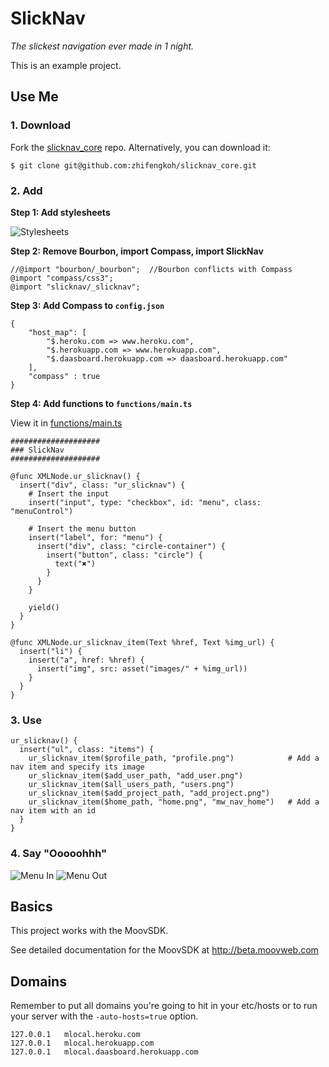 # SlickNav

_The slickest navigation ever made in 1 night._

This is an example project.

## Use Me

### 1. Download

Fork the [slicknav_core](https://github.com/zhifengkoh/slicknav_core) repo. Alternatively, you can download it:

    $ git clone git@github.com:zhifengkoh/slicknav_core.git

### 2. Add

**Step 1: Add stylesheets**

![Stylesheets](https://dl.dropbox.com/u/2686230/stylesheets.png)

**Step 2: Remove Bourbon, import Compass, import SlickNav**

    //@import "bourbon/_bourbon";  //Bourbon conflicts with Compass
    @import "compass/css3";
    @import "slicknav/_slicknav";

**Step 3: Add Compass to `config.json`**

    {
    	"host_map": [
    		"$.heroku.com => www.heroku.com",
    		"$.herokuapp.com => www.herokuapp.com",
    		"$.daasboard.herokuapp.com => daasboard.herokuapp.com"
    	],
    	"compass" : true
    }

**Step 4: Add functions to `functions/main.ts`**

View it in [functions/main.ts](https://github.com/zhifengkoh/slicknav_core/blob/master/functions/main.ts)

    ####################
    ### SlickNav 
    ####################

    @func XMLNode.ur_slicknav() {
      insert("div", class: "ur_slicknav") {
        # Insert the input
        insert("input", type: "checkbox", id: "menu", class: "menuControl")

        # Insert the menu button
        insert("label", for: "menu") {
          insert("div", class: "circle-container") {
            insert("button", class: "circle") {
              text("✖")
            }
          }
        }

        yield()
      }
    }

    @func XMLNode.ur_slicknav_item(Text %href, Text %img_url) {
      insert("li") {
        insert("a", href: %href) {
          insert("img", src: asset("images/" + %img_url))
        }
      }
    }

### 3. Use

    ur_slicknav() {          
      insert("ul", class: "items") {
        ur_slicknav_item($profile_path, "profile.png")            # Add a nav item and specify its image
        ur_slicknav_item($add_user_path, "add_user.png")
        ur_slicknav_item($all_users_path, "users.png")
        ur_slicknav_item($add_project_path, "add_project.png")
        ur_slicknav_item($home_path, "home.png", "mw_nav_home")   # Add a nav item with an id
      }
    }

### 4. Say "Ooooohhh"

![Menu In](https://dl.dropbox.com/u/2686230/menu_in.png)
![Menu Out](https://dl.dropbox.com/u/2686230/menu_out.png)

## Basics
This project works with the MoovSDK.

See detailed documentation for the MoovSDK at http://beta.moovweb.com

## Domains
Remember to put all domains you're going to hit in your etc/hosts
or to run your server with the `-auto-hosts=true` option.

    127.0.0.1 	mlocal.heroku.com
    127.0.0.1 	mlocal.herokuapp.com
    127.0.0.1   mlocal.daasboard.herokuapp.com
    
